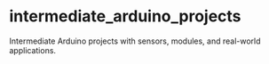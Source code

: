 # intermediate_arduino_projects
Intermediate Arduino projects with sensors, modules, and real-world applications.
